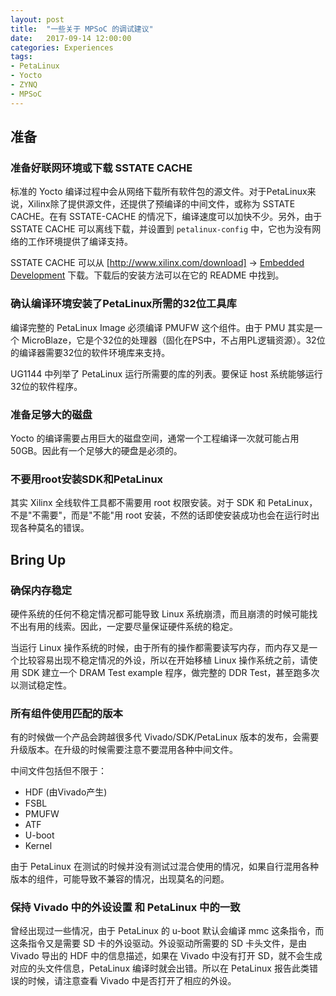 ```yaml
---
layout: post
title:  "一些关于 MPSoC 的调试建议"
date:   2017-09-14 12:00:00
categories: Experiences
tags:
- PetaLinux
- Yocto
- ZYNQ
- MPSoC
---
```


## 准备

### 准备好联网环境或下载 SSTATE CACHE

标准的 Yocto 编译过程中会从网络下载所有软件包的源文件。对于PetaLinux来说，Xilinx除了提供源文件，还提供了预编译的中间文件，或称为 SSTATE CACHE。在有 SSTATE-CACHE 的情况下，编译速度可以加快不少。另外，由于 SSTATE CACHE 可以离线下载，并设置到 `petalinux-config` 中，它也为没有网络的工作环境提供了编译支持。

SSTATE CACHE 可以从 [http://www.xilinx.com/download] -> [Embedded Development](https://www.xilinx.com/support/download/index.html/content/xilinx/en/downloadNav/embedded-design-tools.html) 下载。下载后的安装方法可以在它的 README 中找到。


### 确认编译环境安装了PetaLinux所需的32位工具库

编译完整的 PetaLinux Image 必须编译 PMUFW 这个组件。由于 PMU 其实是一个 MicroBlaze，它是个32位的处理器（固化在PS中，不占用PL逻辑资源）。32位的编译器需要32位的软件环境库来支持。

UG1144 中列举了 PetaLinux 运行所需要的库的列表。要保证 host 系统能够运行32位的软件程序。

### 准备足够大的磁盘

Yocto 的编译需要占用巨大的磁盘空间，通常一个工程编译一次就可能占用 50GB。因此有一个足够大的硬盘是必须的。

### 不要用root安装SDK和PetaLinux

其实 Xilinx 全线软件工具都不需要用 root 权限安装。对于 SDK 和 PetaLinux，不是"不需要"，而是"不能"用 root 安装，不然的话即使安装成功也会在运行时出现各种莫名的错误。

## Bring Up

### 确保内存稳定

硬件系统的任何不稳定情况都可能导致 Linux 系统崩溃，而且崩溃的时候可能找不出有用的线索。因此，一定要尽量保证硬件系统的稳定。

当运行 Linux 操作系统的时候，由于所有的操作都需要读写内存，而内存又是一个比较容易出现不稳定情况的外设，所以在开始移植 Linux 操作系统之前，请使用 SDK 建立一个 DRAM Test example 程序，做完整的 DDR Test，甚至跑多次以测试稳定性。

### 所有组件使用匹配的版本

有的时候做一个产品会跨越很多代 Vivado/SDK/PetaLinux 版本的发布，会需要升级版本。在升级的时候需要注意不要混用各种中间文件。

中间文件包括但不限于：
- HDF (由Vivado产生)
- FSBL
- PMUFW
- ATF
- U-boot
- Kernel

由于 PetaLinux 在测试的时候并没有测试过混合使用的情况，如果自行混用各种版本的组件，可能导致不兼容的情况，出现莫名的问题。


### 保持 Vivado 中的外设设置 和 PetaLinux 中的一致 

曾经出现过一些情况，由于 PetaLinux 的 u-boot 默认会编译 mmc 这条指令，而这条指令又是需要 SD 卡的外设驱动。外设驱动所需要的 SD 卡头文件，是由 Vivado 导出的 HDF 中的信息描述，如果在 Vivado 中没有打开 SD，就不会生成对应的头文件信息，PetaLinux 编译时就会出错。所以在 PetaLinux 报告此类错误的时候，请注意查看 Vivado 中是否打开了相应的外设。